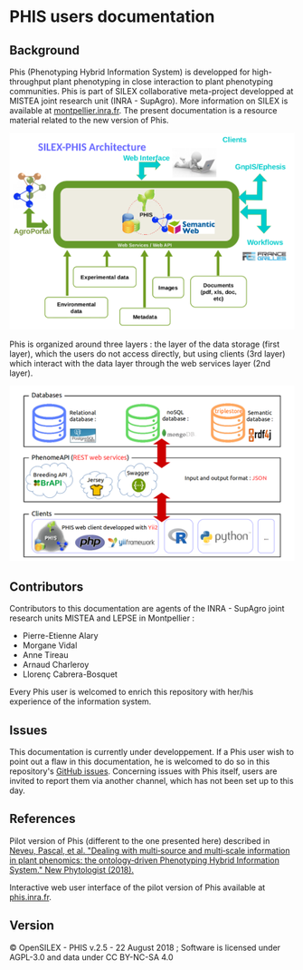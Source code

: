 # PHIS users documentation

## Background
Phis (Phenotyping Hybrid Information System) is developped for high-throughput plant phenotyping in close interaction to plant phenotyping communities.
Phis is part of SILEX collaborative meta-project developped at MISTEA joint research unit (INRA - SupAgro).
More information on SILEX is available at [montpellier.inra.fr](https://www6.montpellier.inra.fr/mistea/Projets/Silex "SILEX Main Page").
The present documentation is a resource material related to the new version of Phis.

![phis-architecture](img/phis-architecture.png)

Phis is organized around three layers : the layer of the data storage (first layer), which the users do not access directly, but using clients (3rd layer) which interact with the data layer through the web services layer (2nd layer).

![phis-architecture](img/phisArchitecture.png)

## Contributors
Contributors to this documentation are agents of the INRA - SupAgro joint research units MISTEA and LEPSE in Montpellier :

- Pierre-Etienne Alary
- Morgane Vidal
- Anne Tireau
- Arnaud Charleroy
- Llorenç Cabrera-Bosquet

Every Phis user is welcomed to enrich this repository with her/his experience of the information system.

## Issues
This documentation is currently under developpement.
If a Phis user wish to point out a flaw in this documentation, he is welcomed to do so in this repository's [GitHub issues](https://github.com/OpenSILEX/phis-docs-community/issues).
Concerning issues with Phis itself, users are invited to report them via another channel, which has not been set up to this day.

## References
Pilot version of Phis (different to the one presented here) described in [Neveu, Pascal, et al. "Dealing with multi‐source and multi‐scale information in plant phenomics: the ontology‐driven Phenotyping Hybrid Information System." New Phytologist (2018).](https://nph.onlinelibrary.wiley.com/doi/abs/10.1111/nph.15385)

Interactive web user interface of the pilot version of Phis available at [phis.inra.fr](http://www.phis.inra.fr/).

## Version
&copy; OpenSILEX - PHIS v.2.5 - 22 August 2018 ; Software is licensed under AGPL-3.0 and data under CC BY-NC-SA 4.0
